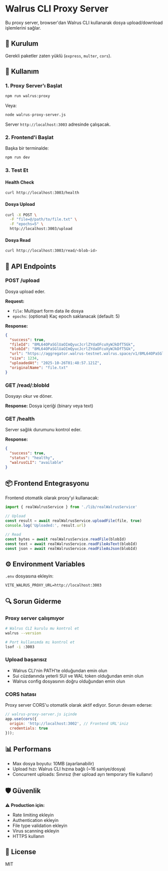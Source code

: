 # Walrus CLI Proxy Server

Bu proxy server, browser'dan Walrus CLI kullanarak dosya upload/download işlemlerini sağlar.

## 🚀 Kurulum

Gerekli paketler zaten yüklü (`express`, `multer`, `cors`).

## 📝 Kullanım

### 1. Proxy Server'ı Başlat

```bash
npm run walrus:proxy
```

Veya:

```bash
node walrus-proxy-server.js
```

Server `http://localhost:3003` adresinde çalışacak.

### 2. Frontend'i Başlat

Başka bir terminalde:

```bash
npm run dev
```

### 3. Test Et

#### Health Check
```bash
curl http://localhost:3003/health
```

#### Dosya Upload
```bash
curl -X POST \
  -F "file=@/path/to/file.txt" \
  -F "epochs=5" \
  http://localhost:3003/upload
```

#### Dosya Read
```bash
curl http://localhost:3003/read/<blob-id>
```

## 🔧 API Endpoints

### POST /upload
Dosya upload eder.

**Request:**
- `file`: Multipart form data ile dosya
- `epochs`: (optional) Kaç epoch saklanacak (default: 5)

**Response:**
```json
{
  "success": true,
  "fileId": "8ML64OPaSGlUaOImQyucJcrlZYdaOFcuXyWJkDfT5Gk",
  "blobId": "8ML64OPaSGlUaOImQyucJcrlZYdaOFcuXyWJkDfT5Gk",
  "url": "https://aggregator.walrus-testnet.walrus.space/v1/8ML64OPaSGlUaOImQyucJcrlZYdaOFcuXyWJkDfT5Gk",
  "size": 1234,
  "uploadedAt": "2025-10-26T01:48:57.121Z",
  "originalName": "file.txt"
}
```

### GET /read/:blobId
Dosyayı okur ve döner.

**Response:**
Dosya içeriği (binary veya text)

### GET /health
Server sağlık durumunu kontrol eder.

**Response:**
```json
{
  "success": true,
  "status": "healthy",
  "walrusCLI": "available"
}
```

## 📦 Frontend Entegrasyonu

Frontend otomatik olarak proxy'yi kullanacak:

```typescript
import { realWalrusService } from './lib/realWalrusService'

// Upload
const result = await realWalrusService.uploadFile(file, true)
console.log('Uploaded:', result.url)

// Read
const bytes = await realWalrusService.readFile(blobId)
const text = await realWalrusService.readFileAsText(blobId)
const json = await realWalrusService.readFileAsJson(blobId)
```

## ⚙️ Environment Variables

`.env` dosyasına ekleyin:

```env
VITE_WALRUS_PROXY_URL=http://localhost:3003
```

## 🔍 Sorun Giderme

### Proxy server çalışmıyor
```bash
# Walrus CLI kurulu mu kontrol et
walrus --version

# Port kullanımda mı kontrol et
lsof -i :3003
```

### Upload başarısız
- Walrus CLI'nin PATH'te olduğundan emin olun
- Sui cüzdanında yeterli SUI ve WAL token olduğundan emin olun
- Walrus config dosyasının doğru olduğundan emin olun

### CORS hatası
Proxy server CORS'u otomatik olarak aktif ediyor. Sorun devam ederse:
```javascript
// walrus-proxy-server.js içinde
app.use(cors({
  origin: 'http://localhost:3002', // Frontend URL'iniz
  credentials: true
}));
```

## 📊 Performans

- Max dosya boyutu: 10MB (ayarlanabilir)
- Upload hızı: Walrus CLI hızına bağlı (~16 saniye/dosya)
- Concurrent uploads: Sınırsız (her upload ayrı temporary file kullanır)

## 🛡️ Güvenlik

⚠️ **Production için:**
- Rate limiting ekleyin
- Authentication ekleyin
- File type validation ekleyin
- Virus scanning ekleyin
- HTTPS kullanın

## 📄 License

MIT
